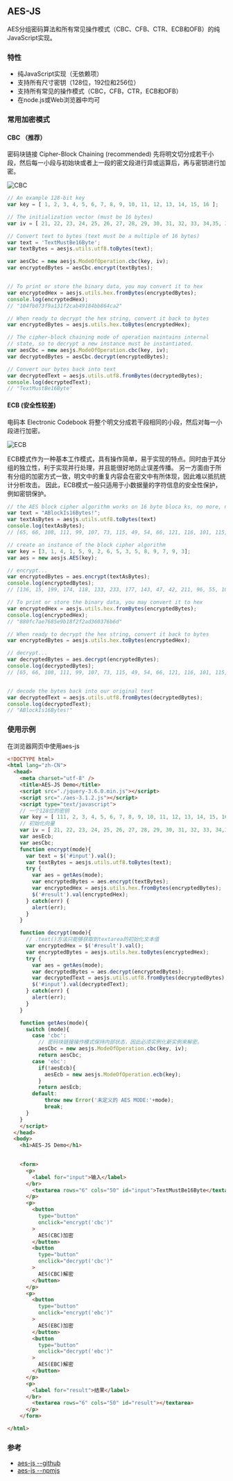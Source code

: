 AES-JS
---------
AES分组密码算法和所有常见操作模式（CBC、CFB、CTR、ECB和OFB）的纯JavaScript实现。

### 特性
- 纯JavaScript实现（无依赖项） 
- 支持所有尺寸密钥（128位，192位和256位） 
- 支持所有常见的操作模式（CBC，CFB，CTR，ECB和OFB） 
- 在node.js或Web浏览器中均可

### 常用加密模式
#### CBC （推荐）

密码块链接 Cipher-Block Chaining (recommended)
先将明文切分成若干小段，然后每一小段与初始块或者上一段的密文段进行异或运算后，再与密钥进行加密。

 ![CBC](https://gitee.com/mingzijian/resources/raw/master/picgo/image-20210406163042149.png)

```javascript
// An example 128-bit key
var key = [ 1, 2, 3, 4, 5, 6, 7, 8, 9, 10, 11, 12, 13, 14, 15, 16 ];

// The initialization vector (must be 16 bytes)
var iv = [ 21, 22, 23, 24, 25, 26, 27, 28, 29, 30, 31, 32, 33, 34,35, 36 ];

// Convert text to bytes (text must be a multiple of 16 bytes)
var text = 'TextMustBe16Byte';
var textBytes = aesjs.utils.utf8.toBytes(text);

var aesCbc = new aesjs.ModeOfOperation.cbc(key, iv);
var encryptedBytes = aesCbc.encrypt(textBytes);


// To print or store the binary data, you may convert it to hex
var encryptedHex = aesjs.utils.hex.fromBytes(encryptedBytes);
console.log(encryptedHex);
// "104fb073f9a131f2cab49184bb864ca2"

// When ready to decrypt the hex string, convert it back to bytes
var encryptedBytes = aesjs.utils.hex.toBytes(encryptedHex);

// The cipher-block chaining mode of operation maintains internal
// state, so to decrypt a new instance must be instantiated.
var aesCbc = new aesjs.ModeOfOperation.cbc(key, iv);
var decryptedBytes = aesCbc.decrypt(encryptedBytes);

// Convert our bytes back into text
var decryptedText = aesjs.utils.utf8.fromBytes(decryptedBytes);
console.log(decryptedText);
// "TextMustBe16Byte"
```


#### ECB (安全性较差)
电码本 Electronic Codebook
将整个明文分成若干段相同的小段，然后对每一小段进行加密。

 ![ECB](https://gitee.com/mingzijian/resources/raw/master/picgo/image-20210406162408159.png)

ECB模式作为一种基本工作模式，具有操作简单，易于实现的特点。同时由于其分组的独立性，利于实现并行处理，并且能很好地防止误差传播。
另一方面由于所有分组的加密方式一致，明文中的重复内容会在密文中有所体现，因此难以抵抗统计分析攻击。
因此，ECB模式一般只适用于小数据量的字符信息的安全性保护，例如密钥保护。

```javascript
// the AES block cipher algorithm works on 16 byte bloca ks, no more, no less
var text = "ABlockIs16Bytes!";
var textAsBytes = aesjs.utils.utf8.toBytes(text)
console.log(textAsBytes);
// [65, 66, 108, 111, 99, 107, 73, 115, 49, 54, 66, 121, 116, 101, 115, 33]

// create an instance of the block cipher algorithm
var key = [3, 1, 4, 1, 5, 9, 2, 6, 5, 3, 5, 8, 9, 7, 9, 3];
var aes = new aesjs.AES(key);

// encrypt...
var encryptedBytes = aes.encrypt(textAsBytes);
console.log(encryptedBytes);
// [136, 15, 199, 174, 118, 133, 233, 177, 143, 47, 42, 211, 96, 55, 107, 109] 

// To print or store the binary data, you may convert it to hex
var encryptedHex = aesjs.utils.hex.fromBytes(encryptedBytes);
console.log(encryptedHex);
// "880fc7ae7685e9b18f2f2ad360376b6d"

// When ready to decrypt the hex string, convert it back to bytes
var encryptedBytes = aesjs.utils.hex.toBytes(encryptedHex);

// decrypt...
var decryptedBytes = aes.decrypt(encryptedBytes);
console.log(decryptedBytes);
// [65, 66, 108, 111, 99, 107, 73, 115, 49, 54, 66, 121, 116, 101, 115, 33]


// decode the bytes back into our original text
var decryptedText = aesjs.utils.utf8.fromBytes(decryptedBytes);
console.log(decryptedText);
// "ABlockIs16Bytes!"
```

### 使用示例
在浏览器网页中使用aes-js
```html
<!DOCTYPE html>
<html lang="zh-CN">
  <head>
    <meta charset="utf-8" />
    <title>AES-JS Demo</title>
    <script src="./jquery-3.6.0.min.js"></script>
    <script src="./aes-3.1.2.js"></script>
    <script type="text/javascript">
    // 一个128位的密钥
    var key = [ 111, 2, 3, 4, 5, 6, 7, 8, 9, 10, 11, 12, 13, 14, 15, 16 ];
    // 初始化向量
    var iv = [ 21, 22, 23, 24, 25, 26, 27, 28, 29, 30, 31, 32, 33, 34,35, 36 ];
    var aesEcb;
    var aesCbc;
    function encrypt(mode){
      var text = $('#input').val();
      var textBytes = aesjs.utils.utf8.toBytes(text);
      try {
        var aes = getAes(mode);
        var encryptedBytes = aes.encrypt(textBytes);
        var encryptedHex = aesjs.utils.hex.fromBytes(encryptedBytes);
        $('#result').val(encryptedHex);
      } catch(err) {
        alert(err);
      }
    }

    function decrypt(mode){
      // .text()方法只能够获取到textarea的初始化文本值
      var encryptedHex = $('#result').val();
      var encryptedBytes = aesjs.utils.hex.toBytes(encryptedHex);
      try {
        var aes = getAes(mode);
        var decryptedBytes = aes.decrypt(encryptedBytes);
        var decryptedText = aesjs.utils.utf8.fromBytes(decryptedBytes);
        $('#input').val(decryptedText);
      } catch(err) {
        alert(err);
      }
    }

    function getAes(mode){
      switch (mode){
        case 'cbc':
          // 密码块链接操作模式保持内部状态，因此必须实例化新实例来解密。
          aesCbc = new aesjs.ModeOfOperation.cbc(key, iv);
          return aesCbc;
        case 'ebc':
          if(!aesEcb){
            aesEcb = new aesjs.ModeOfOperation.ecb(key);
          }
          return aesEcb;
        default:
            throw new Error('未定义的 AES MODE:'+mode);
            break;
      }
    }
    </script>
  </head>
  <body>
    <h1>AES-JS Demo</h1>

    
    <form>
      <p>
        <label for="input">输入</label>
      </br>
        <textarea rows="6" cols="50" id="input">TextMustBe16Byte</textarea>
      </p>
      <p>
        <button
          type="button"
          onclick="encrypt('cbc')"
        >
          AES(CBC)加密
        </button>
        <button
          type="button"
          onclick="decrypt('cbc')"
        >
          AES(CBC)解密
        </button>
      </p>
      <p>
        <button
          type="button"
          onclick="encrypt('ebc')"
        >
          AES(EBC)加密
        </button>
        <button
          type="button"
          onclick="decrypt('ebc')"
        >
          AES(EBC)解密
        </button>
      </p>
      <p>
        <label for="result">结果</label>
      </br>
        <textarea rows="6" cols="50" id="result"></textarea>
      </p>
    </form>

</html>
```



### 参考
 - [aes-js --github](https://github.com/ricmoo/aes-js)
 - [aes-js --npmjs](https://www.npmjs.com/package/aes-js)

